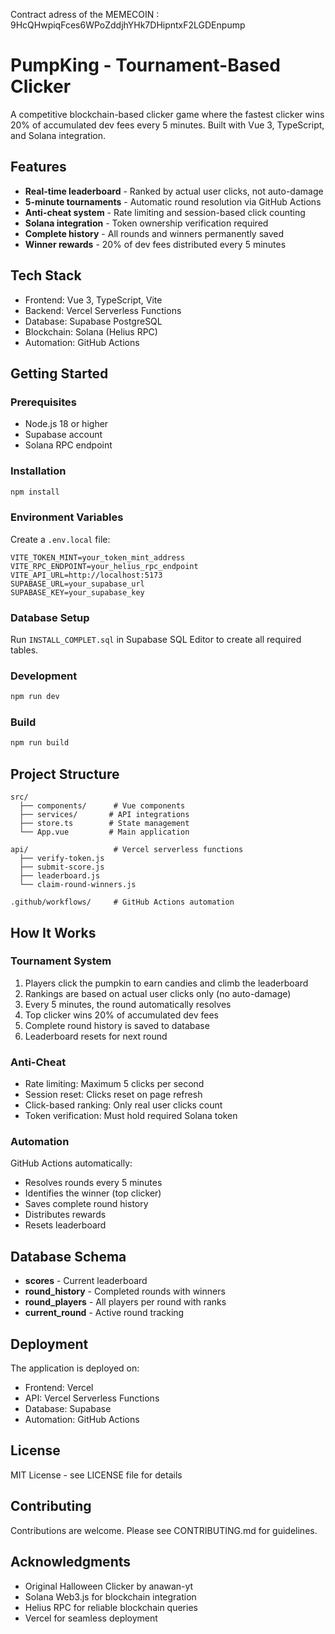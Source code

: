 Contract adress of the MEMECOIN : 9HcQHwpiqFces6WPoZddjhYHk7DHipntxF2LGDEnpump



# PumpKing - Tournament-Based Clicker

A competitive blockchain-based clicker game where the fastest clicker wins 20% of accumulated dev fees every 5 minutes. Built with Vue 3, TypeScript, and Solana integration.

## Features

- **Real-time leaderboard** - Ranked by actual user clicks, not auto-damage
- **5-minute tournaments** - Automatic round resolution via GitHub Actions
- **Anti-cheat system** - Rate limiting and session-based click counting
- **Solana integration** - Token ownership verification required
- **Complete history** - All rounds and winners permanently saved
- **Winner rewards** - 20% of dev fees distributed every 5 minutes

## Tech Stack

- Frontend: Vue 3, TypeScript, Vite
- Backend: Vercel Serverless Functions
- Database: Supabase PostgreSQL
- Blockchain: Solana (Helius RPC)
- Automation: GitHub Actions

## Getting Started

### Prerequisites

- Node.js 18 or higher
- Supabase account
- Solana RPC endpoint

### Installation

```bash
npm install
```

### Environment Variables

Create a `.env.local` file:

```env
VITE_TOKEN_MINT=your_token_mint_address
VITE_RPC_ENDPOINT=your_helius_rpc_endpoint
VITE_API_URL=http://localhost:5173
SUPABASE_URL=your_supabase_url
SUPABASE_KEY=your_supabase_key
```

### Database Setup

Run `INSTALL_COMPLET.sql` in Supabase SQL Editor to create all required tables.

### Development

```bash
npm run dev
```

### Build

```bash
npm run build
```

## Project Structure

```
src/
  ├── components/      # Vue components
  ├── services/       # API integrations
  ├── store.ts        # State management
  └── App.vue         # Main application

api/                   # Vercel serverless functions
  ├── verify-token.js
  ├── submit-score.js
  ├── leaderboard.js
  └── claim-round-winners.js

.github/workflows/     # GitHub Actions automation
```

## How It Works

### Tournament System

1. Players click the pumpkin to earn candies and climb the leaderboard
2. Rankings are based on actual user clicks only (no auto-damage)
3. Every 5 minutes, the round automatically resolves
4. Top clicker wins 20% of accumulated dev fees
5. Complete round history is saved to database
6. Leaderboard resets for next round

### Anti-Cheat

- Rate limiting: Maximum 5 clicks per second
- Session reset: Clicks reset on page refresh
- Click-based ranking: Only real user clicks count
- Token verification: Must hold required Solana token

### Automation

GitHub Actions automatically:
- Resolves rounds every 5 minutes
- Identifies the winner (top clicker)
- Saves complete round history
- Distributes rewards
- Resets leaderboard

## Database Schema

- **scores** - Current leaderboard
- **round_history** - Completed rounds with winners
- **round_players** - All players per round with ranks
- **current_round** - Active round tracking

## Deployment

The application is deployed on:
- Frontend: Vercel
- API: Vercel Serverless Functions
- Database: Supabase
- Automation: GitHub Actions

## License

MIT License - see LICENSE file for details

## Contributing

Contributions are welcome. Please see CONTRIBUTING.md for guidelines.

## Acknowledgments

- Original Halloween Clicker by anawan-yt
- Solana Web3.js for blockchain integration
- Helius RPC for reliable blockchain queries
- Vercel for seamless deployment
